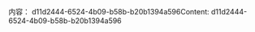 <span data-ttu-id="00be0-101">内容： d11d2444-6524-4b09-b58b-b20b1394a596</span><span class="sxs-lookup"><span data-stu-id="00be0-101">Content: d11d2444-6524-4b09-b58b-b20b1394a596</span></span>